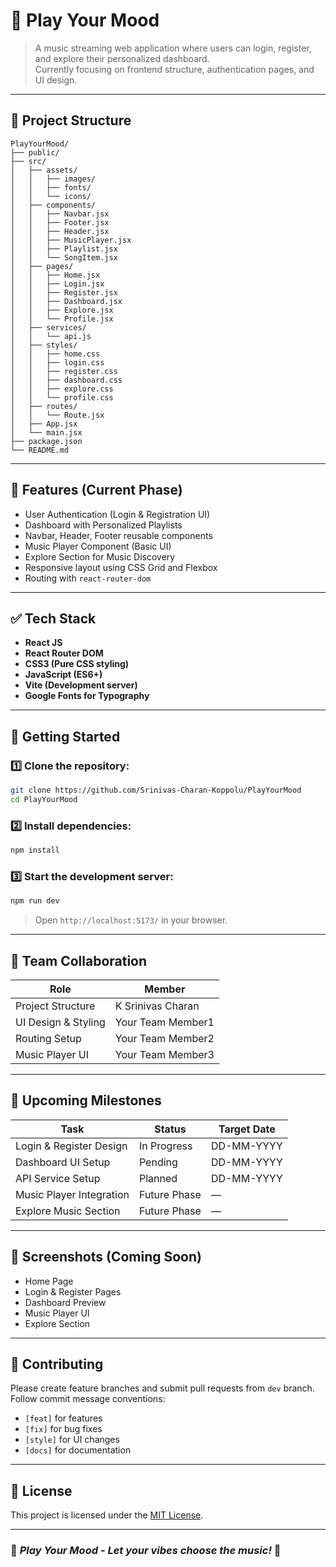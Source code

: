 # 🎵 Play Your Mood

> A music streaming web application where users can login, register, and explore their personalized dashboard.  
> Currently focusing on frontend structure, authentication pages, and UI design.

---

## 📁 Project Structure
```
PlayYourMood/
├── public/
├── src/
│   ├── assets/
│   │   ├── images/
│   │   ├── fonts/
│   │   └── icons/
│   ├── components/
│   │   ├── Navbar.jsx
│   │   ├── Footer.jsx
│   │   ├── Header.jsx
│   │   ├── MusicPlayer.jsx
│   │   ├── Playlist.jsx
│   │   └── SongItem.jsx
│   ├── pages/
│   │   ├── Home.jsx
│   │   ├── Login.jsx
│   │   ├── Register.jsx
│   │   ├── Dashboard.jsx
│   │   ├── Explore.jsx
│   │   └── Profile.jsx
│   ├── services/
│   │   └── api.js
│   ├── styles/
│   │   ├── home.css
│   │   ├── login.css
│   │   ├── register.css
│   │   ├── dashboard.css
│   │   ├── explore.css
│   │   └── profile.css
│   ├── routes/
│   │   └── Route.jsx
│   ├── App.jsx
│   └── main.jsx
├── package.json
└── README.md
```

---

## 🌟 Features (Current Phase)
- User Authentication (Login & Registration UI)
- Dashboard with Personalized Playlists
- Navbar, Header, Footer reusable components
- Music Player Component (Basic UI)
- Explore Section for Music Discovery
- Responsive layout using CSS Grid and Flexbox
- Routing with `react-router-dom`

---

## ✅ Tech Stack
- **React JS**
- **React Router DOM**
- **CSS3 (Pure CSS styling)**
- **JavaScript (ES6+)**
- **Vite (Development server)**
- **Google Fonts for Typography**

---

## 🚀 Getting Started

### 1️⃣ Clone the repository:
```bash
git clone https://github.com/Srinivas-Charan-Koppolu/PlayYourMood
cd PlayYourMood
```

### 2️⃣ Install dependencies:
```bash
npm install
```

### 3️⃣ Start the development server:
```bash
npm run dev
```
> Open `http://localhost:5173/` in your browser.

---

## 👥 Team Collaboration
| Role                        | Member            |
|-----------------------------|-------------------|
| Project Structure           | K Srinivas Charan |
| UI Design & Styling         | Your Team Member1 |
| Routing Setup               | Your Team Member2 |
| Music Player UI             | Your Team Member3 |

---

## 📅 Upcoming Milestones
| Task                     | Status      | Target Date |
|--------------------------|-------------|-------------|
| Login & Register Design  | In Progress | DD-MM-YYYY  |
| Dashboard UI Setup       | Pending     | DD-MM-YYYY  |
| API Service Setup        | Planned     | DD-MM-YYYY  |
| Music Player Integration | Future Phase| —           |
| Explore Music Section    | Future Phase| —           |

---

## 📸 Screenshots (Coming Soon)
- Home Page
- Login & Register Pages
- Dashboard Preview
- Music Player UI
- Explore Section

---

## 🤝 Contributing
Please create feature branches and submit pull requests from `dev` branch.  
Follow commit message conventions:
- `[feat]` for features  
- `[fix]` for bug fixes  
- `[style]` for UI changes  
- `[docs]` for documentation  

---

## 🐝 License
This project is licensed under the [MIT License](LICENSE).

---

### 🎷 *Play Your Mood - Let your vibes choose the music!* 🎵
